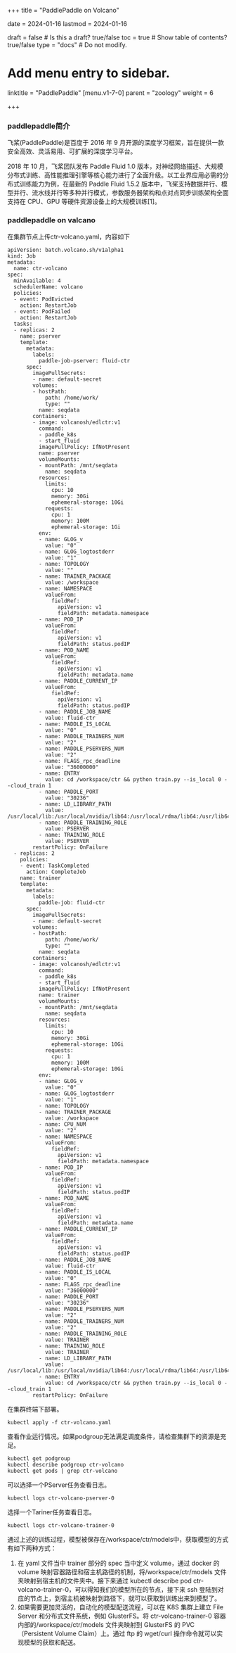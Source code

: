 +++
title =  "PaddlePaddle on Volcano"

date = 2024-01-16
lastmod = 2024-01-16

draft = false  # Is this a draft? true/false
toc = true  # Show table of contents? true/false
type = "docs"  # Do not modify.

# Add menu entry to sidebar.
linktitle = "PaddlePaddle"
[menu.v1-7-0]
  parent = "zoology"
  weight = 6

+++



### paddlepaddle简介

飞桨(PaddlePaddle)是百度于 2016 年 9 月开源的深度学习框架，旨在提供一款安全高效、灵活易用、可扩展的深度学习平台。

2018 年 10 月，飞桨团队发布 Paddle Fluid 1.0 版本，对神经网络描述、大规模分布式训练、高性能推理引擎等核心能力进行了全面升级。以工业界应用必需的分布式训练能力为例，在最新的 Paddle Fluid 1.5.2 版本中，飞桨支持数据并行、模型并行、流水线并行等多种并行模式，参数服务器架构和点对点同步训练架构全面支持在 CPU、GPU 等硬件资源设备上的大规模训练[1]。

### paddlepaddle on valcano

在集群节点上传ctr-volcano.yaml，内容如下

```
apiVersion: batch.volcano.sh/v1alpha1
kind: Job
metadata:
  name: ctr-volcano
spec:
  minAvailable: 4
  schedulerName: volcano
  policies:
  - event: PodEvicted
    action: RestartJob
  - event: PodFailed
    action: RestartJob
  tasks:
  - replicas: 2
    name: pserver
    template:
      metadata:
        labels:
          paddle-job-pserver: fluid-ctr
      spec:
        imagePullSecrets:
        - name: default-secret
        volumes:
        - hostPath:
            path: /home/work/
            type: ""
          name: seqdata
        containers:
        - image: volcanosh/edlctr:v1
          command:
          - paddle_k8s
          - start_fluid
          imagePullPolicy: IfNotPresent
          name: pserver
          volumeMounts:
          - mountPath: /mnt/seqdata
            name: seqdata
          resources:
            limits:
              cpu: 10
              memory: 30Gi
              ephemeral-storage: 10Gi
            requests:
              cpu: 1
              memory: 100M
              ephemeral-storage: 1Gi
          env:
          - name: GLOG_v
            value: "0"
          - name: GLOG_logtostderr
            value: "1"
          - name: TOPOLOGY
            value: ""
          - name: TRAINER_PACKAGE
            value: /workspace
          - name: NAMESPACE
            valueFrom:
              fieldRef:
                apiVersion: v1
                fieldPath: metadata.namespace
          - name: POD_IP
            valueFrom:
              fieldRef:
                apiVersion: v1
                fieldPath: status.podIP
          - name: POD_NAME
            valueFrom:
              fieldRef:
                apiVersion: v1
                fieldPath: metadata.name
          - name: PADDLE_CURRENT_IP
            valueFrom:
              fieldRef:
                apiVersion: v1
                fieldPath: status.podIP
          - name: PADDLE_JOB_NAME
            value: fluid-ctr
          - name: PADDLE_IS_LOCAL
            value: "0"
          - name: PADDLE_TRAINERS_NUM
            value: "2"
          - name: PADDLE_PSERVERS_NUM
            value: "2"
          - name: FLAGS_rpc_deadline
            value: "36000000"
          - name: ENTRY
            value: cd /workspace/ctr && python train.py --is_local 0 --cloud_train 1
          - name: PADDLE_PORT
            value: "30236"
          - name: LD_LIBRARY_PATH
            value: /usr/local/lib:/usr/local/nvidia/lib64:/usr/local/rdma/lib64:/usr/lib64/mlnx_ofed/valgrind
          - name: PADDLE_TRAINING_ROLE
            value: PSERVER
          - name: TRAINING_ROLE
            value: PSERVER
        restartPolicy: OnFailure
  - replicas: 2
    policies:
    - event: TaskCompleted
      action: CompleteJob
    name: trainer
    template:
      metadata:
        labels:
          paddle-job: fluid-ctr
      spec:
        imagePullSecrets:
        - name: default-secret
        volumes:
        - hostPath:
            path: /home/work/
            type: ""
          name: seqdata
        containers:
        - image: volcanosh/edlctr:v1
          command:
          - paddle_k8s
          - start_fluid
          imagePullPolicy: IfNotPresent
          name: trainer
          volumeMounts:
          - mountPath: /mnt/seqdata
            name: seqdata
          resources:
            limits:
              cpu: 10
              memory: 30Gi
              ephemeral-storage: 10Gi
            requests:
              cpu: 1
              memory: 100M
              ephemeral-storage: 10Gi
          env:
          - name: GLOG_v
            value: "0"
          - name: GLOG_logtostderr
            value: "1"
          - name: TOPOLOGY
          - name: TRAINER_PACKAGE
            value: /workspace
          - name: CPU_NUM
            value: "2"
          - name: NAMESPACE
            valueFrom:
              fieldRef:
                apiVersion: v1
                fieldPath: metadata.namespace
          - name: POD_IP
            valueFrom:
              fieldRef:
                apiVersion: v1
                fieldPath: status.podIP
          - name: POD_NAME
            valueFrom:
              fieldRef:
                apiVersion: v1
                fieldPath: metadata.name
          - name: PADDLE_CURRENT_IP
            valueFrom:
              fieldRef:
                apiVersion: v1
                fieldPath: status.podIP
          - name: PADDLE_JOB_NAME
            value: fluid-ctr
          - name: PADDLE_IS_LOCAL
            value: "0"
          - name: FLAGS_rpc_deadline
            value: "36000000"
          - name: PADDLE_PORT
            value: "30236"
          - name: PADDLE_PSERVERS_NUM
            value: "2"
          - name: PADDLE_TRAINERS_NUM
            value: "2"
          - name: PADDLE_TRAINING_ROLE
            value: TRAINER
          - name: TRAINING_ROLE
            value: TRAINER
          - name: LD_LIBRARY_PATH
            value: /usr/local/lib:/usr/local/nvidia/lib64:/usr/local/rdma/lib64:/usr/lib64/mlnx_ofed/valgrind
          - name: ENTRY
            value: cd /workspace/ctr && python train.py --is_local 0 --cloud_train 1
        restartPolicy: OnFailure

```

在集群终端下部署。

```
kubectl apply -f ctr-volcano.yaml
```

查看作业运行情况。如果podgroup无法满足调度条件，请检查集群下的资源是充足。

```
kubectl get podgroup
kubectl describe podgroup ctr-volcano
kubectl get pods | grep ctr-volcano
```

可以选择一个PServer任务查看日志。

```
kubectl logs ctr-volcano-pserver-0
```

选择一个Tariner任务查看日志。

```
kubectl logs ctr-volcano-trainer-0
```

通过上述的训练过程，模型被保存在/workspace/ctr/models中，获取模型的方式有如下两种方式：

1. 在 yaml 文件当中 trainer 部分的 spec 当中定义 volume，通过 docker 的 volume 映射容器路径和宿主机路径的机制，将/workspace/ctr/models 文件夹映射到宿主机的文件夹中。接下来通过 kubectl describe pod ctr-volcano-trainer-0，可以得知我们的模型所在的节点，接下来 ssh 登陆到对应的节点上，到宿主机被映射到路径下，就可以获取到训练出来到模型了。
2. 如果需要更加灵活的，自动化的模型配送流程，可以在 K8S 集群上建立 File Server 和分布式文件系统，例如 GlusterFS。将 ctr-volcano-trainer-0 容器内部的/workspace/ctr/models 文件夹映射到 GlusterFS 的 PVC（Persistent Volume Claim）上。通过 ftp 的 wget/curl 操作命令就可以实现模型的获取和配送。
